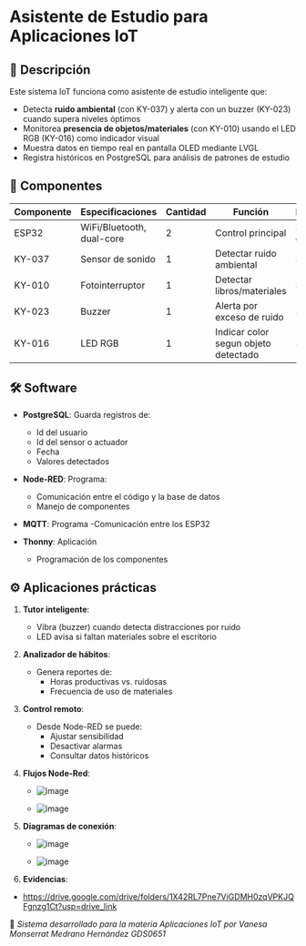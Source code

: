 # Asistente de Estudio para Aplicaciones IoT

## 📌 Descripción
Este sistema IoT funciona como asistente de estudio inteligente que:
- Detecta **ruido ambiental** (con KY-037) y alerta con un buzzer (KY-023) cuando supera niveles óptimos
- Monitorea **presencia de objetos/materiales** (con KY-010) usando el LED RGB (KY-016) como indicador visual
- Muestra datos en tiempo real en pantalla OLED mediante LVGL
- Registra históricos en PostgreSQL para análisis de patrones de estudio

## 🔧 Componentes

| Componente | Especificaciones | Cantidad | Función | Precio |
|-----------|------------------|----------|---------|--------|
| ESP32 | WiFi/Bluetooth, dual-core | 2 | Control principal | $150 c/u |
| KY-037 | Sensor de sonido | 1 | Detectar ruido ambiental | $41 |
| KY-010 | Fotointerruptor | 1 | Detectar libros/materiales | $35 |
| KY-023 | Buzzer | 1 | Alerta por exceso de ruido | $30 |
| KY-016 | LED RGB | 1 | Indicar color segun objeto detectado | $45 |


## 🛠 Software
- **PostgreSQL**: Guarda registros de:
  - Id del usuario
  - Id del sensor o actuador
  - Fecha
  - Valores detectados
    
- **Node-RED**: Programa:
  - Comunicación entre el código y la base de datos
  - Manejo de componentes
    
- **MQTT**: Programa
  -Comunicación entre los ESP32

- **Thonny**: Aplicación
  - Programación de los componentes

## ⚙️ Aplicaciones prácticas
1. **Tutor inteligente**: 
   - Vibra (buzzer) cuando detecta distracciones por ruido
   - LED avisa si faltan materiales sobre el escritorio

2. **Analizador de hábitos**:
   - Genera reportes de:
     - Horas productivas vs. ruidosas
     - Frecuencia de uso de materiales

3. **Control remoto**:
   - Desde Node-RED se puede:
     - Ajustar sensibilidad
     - Desactivar alarmas
     - Consultar datos históricos
    
4. **Flujos Node-Red**:
   - ![image](https://github.com/user-attachments/assets/3905cf11-3c4a-437e-bad3-fff6688fbabc)
  
   - ![image](https://github.com/user-attachments/assets/50ab4993-4220-4ec2-b70c-89e72382ac80)
  
5. **Diagramas de conexión**:
   - ![image](https://github.com/user-attachments/assets/e5d80c49-39d8-49a1-a385-08acc4f308df)
  
   - ![image](https://github.com/user-attachments/assets/d5f3d71c-7aab-4dba-9963-b7f0ef23f8a7)
  
6.  **Evidencias**:
   - https://drive.google.com/drive/folders/1X42RL7Pne7ViGDMH0zqVPKJQFgnzg1Ct?usp=drive_link
     





🔹 *Sistema desarrollado para la materia Aplicaciones IoT por Vanesa Monserrat Medrano Hernández GDS0651*

